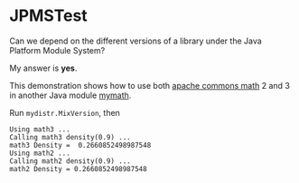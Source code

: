 # JPMSTest

Can we depend on the different versions of a library under the Java Platform Module System?

My answer is __yes__.

This demonstration shows how to use both 
[apache commons math](https://commons.apache.org/proper/commons-math/) 2 and 3
in another Java module [mymath](https://github.com/walterxie/JPMSTest/blob/main/mymath/src/module-info.java).

Run `mydistr.MixVersion`, then 

```text
Using math3 ...
Calling math3 density(0.9) ...
math3 Density =  0.2660852498987548
Using math2 ...
Calling math2 density(0.9) ...
math2 Density = 0.2660852498987548
```



